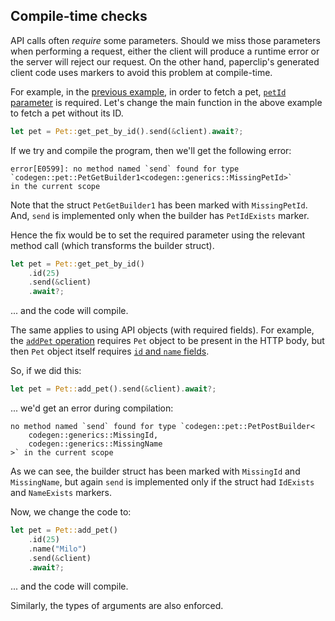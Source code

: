 ## Compile-time checks

API calls often *require* some parameters. Should we miss those parameters when performing a request, either the client will produce a runtime error or the server will reject our request. On the other hand, paperclip's generated client code uses markers to avoid this problem at compile-time.

For example, in the [previous example](build-script.md), in order to fetch a pet, [`petId` parameter](https://github.com/wafflespeanut/paperclip/blob/fa95b023aaf8b6e396c899a93a9eda6fd791505c/openapi/tests/pet-v2.yaml#L42-L47) is required. Let's change the main function in the above example to fetch a pet without its ID.

```rust
let pet = Pet::get_pet_by_id().send(&client).await?;
```

If we try and compile the program, then we'll get the following error:

```
error[E0599]: no method named `send` found for type
`codegen::pet::PetGetBuilder1<codegen::generics::MissingPetId>`
in the current scope
```

Note that the struct `PetGetBuilder1` has been marked with `MissingPetId`. And, `send` is implemented only when the builder has `PetIdExists` marker.

Hence the fix would be to set the required parameter using the relevant method call (which transforms the builder struct).

```rust
let pet = Pet::get_pet_by_id()
    .id(25)
    .send(&client)
    .await?;
```

... and the code will compile.

The same applies to using API objects (with required fields). For example, the [`addPet` operation](https://github.com/wafflespeanut/paperclip/blob/98a2c053c283ebbbef9b17f7e0ac6ddb0e64f77f/tests/pet-v2.yaml#L125-L148) requires `Pet` object to be present in the HTTP body, but then `Pet` object itself requires [`id` and `name` fields](https://github.com/wafflespeanut/paperclip/blob/98a2c053c283ebbbef9b17f7e0ac6ddb0e64f77f/tests/pet-v2.yaml#L44-L46).

So, if we did this:

```rust
let pet = Pet::add_pet().send(&client).await?;
```

... we'd get an error during compilation:

```
no method named `send` found for type `codegen::pet::PetPostBuilder<
    codegen::generics::MissingId,
    codegen::generics::MissingName
>` in the current scope
```

As we can see, the builder struct has been marked with `MissingId` and `MissingName`, but again `send` is implemented only if the struct had `IdExists` and `NameExists` markers.

Now, we change the code to:

```rust
let pet = Pet::add_pet()
    .id(25)
    .name("Milo")
    .send(&client)
    .await?;
```

... and the code will compile.

Similarly, the types of arguments are also enforced.
